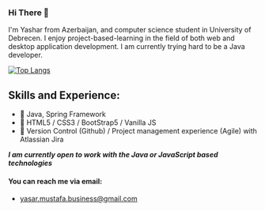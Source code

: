 ### Hi There :wave:

I'm Yashar from Azerbaijan, and computer science student in University of Debrecen. I enjoy project-based-learning in the field of both web and desktop application development.
I am currently trying hard to be a Java developer.

[![Top Langs](https://github-readme-stats.vercel.app/api/top-langs/?username=yasar1998&layout=compact)](https://github.com/anuraghazra/github-readme-stats)



## Skills and Experience:
* :muscle: Java, Spring Framework
* :call_me_hand: HTML5 / CSS3 / BootStrap5 / Vanilla JS
* :crossed_fingers: Version Control (Github) / Project management experience (Agile) with Atlassian Jira

***I am currently open to work with the Java or JavaScript based technologies***


#### You can reach me via email:
- yasar.mustafa.business@gmail.com
